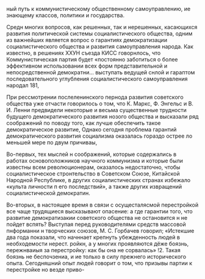 ный путь к коммунистическому общественному самоуправлению, ие знающему классов, политики и государства.

Средн многих вопросов, как решенных, так и нерешенных, касающихся развития политической системы социалистического общества, одним из важнейших является вопрос о гарантиях демократизации  социалистического общества и развития самоуправления народа. Как известно, в решениях ХХУН съезда КИСС говорнлось, что Коммунистическая партия будет «постоянно заботиться о более эффективном использовании всех форм представительной и непосредственной демократни... выступать ведущей снлой и гараптом последовательного углубления социалистического самоуправления народал 181,

При рессмотрении послеленинского пернода развития советского общества уже отчасти говорилось о том, что К. Маркс, Ф. Энгельс и В. И. Ленни предвидели некоторые и весьма существенные трудности будущего демократического развития нозого общества и высказали ряд соображений по поводу того, как лучше обеспечить такое демократическое развитие, Однако сегодня проблема гарантий демократического развития социализма оказалась гораздо острее ло меньшей мере по двум причиваы,

Во-первых, тех мыслей н соображений, которые содержались в работах основоположников научного коммунизма и которые были известны всем революционерам, оказалось недостаточно, чтобы социалистическое стронтельство в Советском Союзе, Китайской Народной Республике, в других социалистических странах избежало «культа личности п его последствий», а также других извращений социалистической демократин.

Во-вторых, в настоящее время в связи с осущесталясмой перестройкой все чаще трудящиеся высказывают опасение: а где гарантии того, что развитие демократизакии советского общества не остановится н не пойдет вспять? Выступая перед руководителями средств массовой пнформанни н творческих союзов, М. С. Горбачев говорил; «Истекшие два года показали, что начннает крепнуть убежденность людей в необходемости нерест. ройкн, а у многих проявляются дёже боязнь, пережнваиыя за перестройку: как бы она не сорвалась» !2. Такая боязнь не беспочзениа, и ие тольхо в силу прежнего исторического опыта. Сегодняшний опыт людей говорит о том, что призывы партии к перестройке но везде приво-
